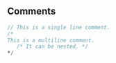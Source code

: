 ## Comments

```v
// This is a single line comment.
/*
This is a multiline comment.
   /* It can be nested. */
*/
```

